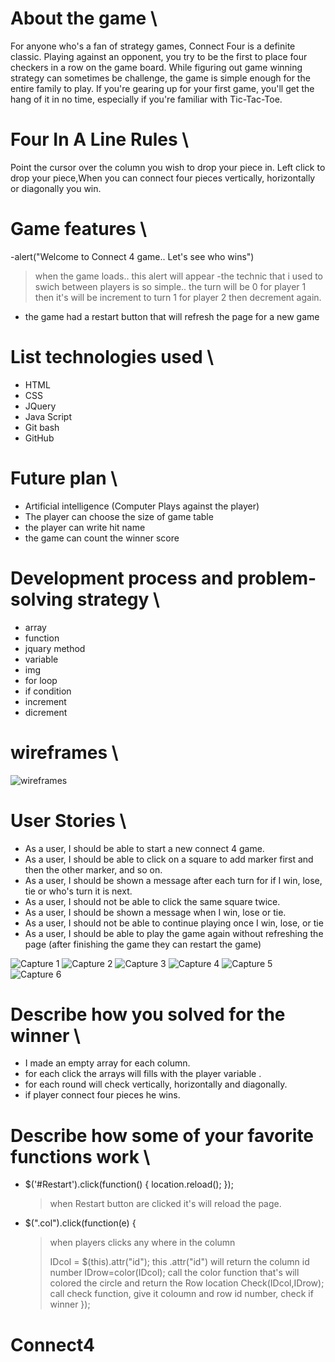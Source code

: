 
# About the game \
For anyone who's a fan of strategy games, Connect Four is a definite classic. Playing against an opponent,
you try to be the first to place four checkers in a row on the game board. While figuring out game winning strategy
can sometimes be challenge, the game is simple enough for the entire family to play. If you're gearing up for your first game,
you'll get the hang of it in no time, especially if you're familiar with Tic-Tac-Toe.


# Four In A Line Rules \
Point the cursor over the column you wish to drop your piece in.
Left click to drop your piece,When you can connect four pieces vertically, horizontally or diagonally you win.


# Game features \
-alert("Welcome to Connect 4 game.. Let's see who wins") 
>  when the game loads.. this alert will appear
-the technic that i used to swich between players is so simple.. the turn will be 0 for player 1 then it's will be increment to turn 1 for player 2 then decrement again.
- the game had a restart button that will refresh the page for a new game


# List technologies used \
- HTML
- CSS
- JQuery
- Java Script
- Git bash
- GitHub


# Future plan \
- Artificial intelligence (Computer Plays against the player)
- The player can choose the size of game table
- the player can write hit name
- the game can count the winner score


# Development process and problem-solving strategy \
- array 
- function
- jquary method
- variable
- img
- for loop
- if condition
- increment
- dicrement  


# wireframes \
<img src="Pic/skra.jpg" alt="wireframes">


# User Stories \
- As a user, I should be able to start a new connect 4 game.
- As a user, I should be able to click on a square to add marker first and then the other marker, and so on.
- As a user, I should be shown a message after each turn for if I win, lose, tie or who's turn it is next.
- As a user, I should not be able to click the same square twice.
- As a user, I should be shown a message when I win, lose or tie.
- As a user, I should not be able to continue playing once I win, lose, or tie
- As a user, I should be able to play the game again without refreshing the page (after finishing the game they can restart the game)

<img src="Pic/Capture0.PNG" alt="Capture 1">
<img src="Pic/Capture1.PNG" alt="Capture 2">
<img src="Pic/Capture2.PNG" alt="Capture 3">
<img src="Pic/Capture3.PNG" alt="Capture 4">
<img src="Pic/Capture4.PNG" alt="Capture 5">
<img src="Pic/Capture5.PNG" alt="Capture 6">


# Describe how you solved for the winner \
- I made an empty array for each column.
- for each click the arrays will fills with the player variable .
- for each round will check vertically, horizontally and diagonally.
- if player connect four pieces he wins.



# Describe how some of your favorite functions work \

- $('#Restart').click(function() { 
        location.reload();
    });
    >  when Restart button are clicked it's will reload the page.


- $(".col").click(function(e) {  
    > when players clicks any where in the column <div>
        IDcol = $(this).attr("id"); 
    > this .attr("id") will return the column id number 
        IDrow=color(IDcol); 
    > call the color function that's will colored the circle and return the Row location
        Check(IDcol,IDrow); 
    > call check function, give it coloumn and row id number, check if winner
       });

# Connect4
